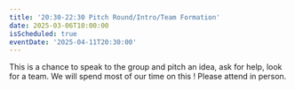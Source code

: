 ```yaml
---
title: '20:30-22:30 Pitch Round/Intro/Team Formation'
date: 2025-03-06T10:00:00
isScheduled: true
eventDate: '2025-04-11T20:30:00'
---
```


This is a chance to speak to the group and pitch an idea, ask for help, look for a team.  We will spend most of our time on this !  Please attend in person.